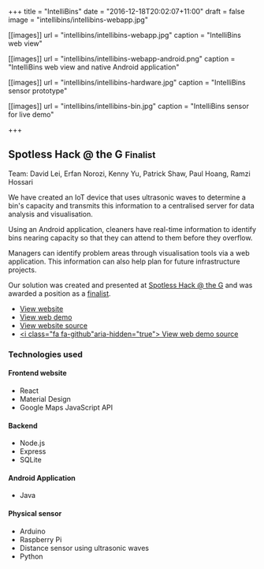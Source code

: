 +++
title = "IntelliBins"
date = "2016-12-18T20:02:07+11:00"
draft = false
image = "intellibins/intellibins-webapp.jpg"

[[images]]
url = "intellibins/intellibins-webapp.jpg"
caption = "IntelliBins web view"

[[images]]
url = "intellibins/intellibins-webapp-android.png"
caption = "IntelliBins web view and native Android application"

[[images]]
url = "intellibins/intellibins-hardware.jpg"
caption = "IntelliBins sensor prototype"

[[images]]
url = "intellibins/intellibins-bin.jpg"
caption = "IntelliBins sensor for live demo"

+++

## Spotless Hack @ the G <small>Finalist</small>

Team: David Lei, Erfan Norozi, Kenny Yu, Patrick Shaw, Paul Hoang, Ramzi Hossari

We have created an IoT device that uses ultrasonic waves to determine a bin's capacity and
transmits this information to a centralised server for data analysis and visualisation.

Using an Android application, cleaners have real-time information to identify
bins nearing capacity so that they can attend to them before they overflow.

Managers can identify problem areas through visualisation tools via a web application.
This information can also help plan for future infrastructure projects.

Our solution was created and presented at [Spotless Hack @ the G](https://spotless-hack-the-g.devpost.com/)
and was awarded a position as a [finalist](https://devpost.com/software/intellibins).

* [View website <i class="fa fa-external-link" aria-hidden="true"></i>](https://hoangpaul.github.io/intellibins/)
* [View web demo <i class="fa fa-external-link" aria-hidden="true"></i>](https://hoangpaul.github.io/intellibins/web-demo/)
* [<i class="fa fa-github" aria-hidden="true"></i> View website source](https://github.com/HoangPaul/intellibins)
* [<i class="fa fa-github"aria-hidden="true"></i> View web demo source](https://github.com/HoangPaul/spotless_web_frontend)

### Technologies used

#### Frontend website
* React
* Material Design
* Google Maps JavaScript API

#### Backend
* Node.js
* Express
* SQLite

#### Android Application
* Java

#### Physical sensor
* Arduino
* Raspberry Pi
* Distance sensor using ultrasonic waves
* Python